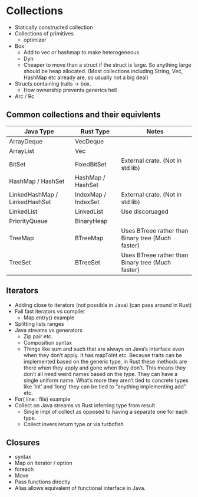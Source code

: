 # Collections
  * Statically constructed collection
  * Collections of primitives
    * optimizer
  * Box
    * Add to vec or hashmap to make heterogeneous
    * Dyn
    * Cheaper to move than a struct if the struct is large. So anything large should be heap allocated. (Most collections including String, Vec, HashMap etc already are, so usually not a big deal)
  * Structs containing traits -> box.
    * How ownership prevents generics hell
  * Arc / Rc

## Common collections and their equivlents

|Java Type   | Rust Type | Notes |
|------------|-----------|-------|
|ArrayDeque  |VecDeque   |       |
|ArrayList   |Vec        |       |
|BitSet      |FixedBitSet|External crate. (Not in std lib)|
|HashMap / HashSet     |HashMap / HashSet    |       |
|LinkedHashMap / LinkedHashSet|IndexMap / IndexSet  |External crate. (Not in std lib)|
|LinkedList  |LinkedList |Use discoruaged|
|PriorityQueue|BinaryHeap|       |
|TreeMap     |BTreeMap   |Uses BTreee rather than Binary tree (Much faster)|
|TreeSet     |BTreeSet   |Uses BTreee rather than Binary tree (Much faster)|


## Iterators
  * Adding close to iterators (not possible in Java) (can pass around in Rust)
  * Fail fast iterators vs compiler
    * Map.entry() example
  * Splitting lists ranges
  * Java streams vs generators
    * Zip pair etc.
    * Composition syntax
    * Things like sum and such that are always on Java’s interface even when they don’t apply. It has mapToInt etc. Because traits can be implemented based on the generic type, in Rust these methods are there when they apply and gone when they don’t. This means they don’t all need weird names based on the type. They can have a single uniform name. What’s more they aren’t tied to concrete types like ‘int’ and ‘long’ they can be tied to “anything implementing add” etc. 
  * For( line : file) example
  * Collect on Java streams vs Rust inferring type from result
    * Single impl of collect as opposed to having a separate one for each type.
    * Collect invers return type or via turbofish

## Closures
  * syntax
  * Map on iterator / option
  * foreach
  * Move
  * Pass functions directly
  * Alias allows equivalent of functional interface in Java.

